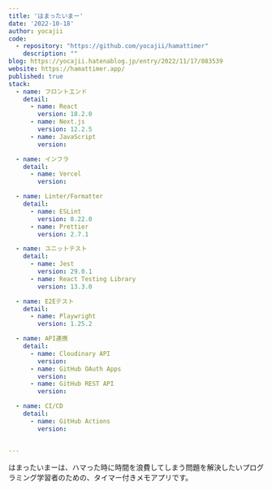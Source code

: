 ```yaml
---
title: 'はまったいまー'
date: '2022-10-18'
author: yocajii
code: 
  - repository: "https://github.com/yocajii/hamattimer"
    description: ""
blog: https://yocajii.hatenablog.jp/entry/2022/11/17/083539
website: https://hamattimer.app/
published: true
stack:
  - name: フロントエンド
    detail: 
      - name: React
        version: 18.2.0
      - name: Next.js
        version: 12.2.5
      - name: JavaScript
        version: 

  - name: インフラ
    detail:
      - name: Vercel
        version: 

  - name: Linter/Formatter
    detail:
      - name: ESLint
        version: 8.22.0
      - name: Prettier
        version: 2.7.1

  - name: ユニットテスト
    detail:
      - name: Jest
        version: 29.0.1
      - name: React Testing Library
        version: 13.3.0

  - name: E2Eテスト
    detail:
      - name: Playwright
        version: 1.25.2

  - name: API連携
    detail:
      - name: Cloudinary API
        version: 
      - name: GitHub OAuth Apps
        version: 
      - name: GitHub REST API
        version: 

  - name: CI/CD
    detail:
      - name: GitHub Actions
        version: 


---
```


はまったいまーは、ハマった時に時間を浪費してしまう問題を解決したいプログラミング学習者のための、タイマー付きメモアプリです。
